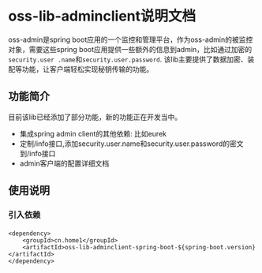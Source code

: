 # oss-lib-adminclient说明文档
oss-admin是spring boot应用的一个监控和管理平台，作为oss-admin的被监控对象，需要这些spring boot应用提供一些额外的信息到admin，比如通过加密的`security.user
.name`和`security.user.password`. 该lib主要提供了数据加密、装配等功能，让客户端轻松实现秘钥传输的功能。
## 功能简介
目前该lib已经添加了部分功能，新的功能正在开发当中。
 + 集成spring admin client的其他依赖: 比如eurek
 + 定制/info接口,添加security.user.name和security.user.password的密文到/info接口
 + admin客户端的配置详细文档

## 使用说明
  
### 引入依赖
####
    <dependency>
        <groupId>cn.home1</groupId>
        <artifactId>oss-lib-adminclient-spring-boot-${spring-boot.version}</artifactId>
    </dependency>
